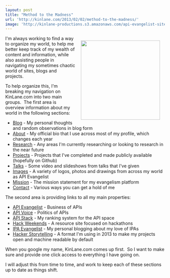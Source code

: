 ```yaml
---
layout: post
title: "Method to the Madness"
url: 'http://kinlane.com/2013/02/02/method-to-the-madness/'
image: 'http://kinlane-productions.s3.amazonaws.com/api-evangelist-site/blog/global-gears.jpg'
---
```


<img style="padding: 15px;" src="https://s3.amazonaws.com/kinlane-productions/global-gears.jpg" alt="" width="250" align="right" />

I'm always working to find a way to organize my world, to help me better keep track of my wealth of content and information, while also assisting people in navigating my sometimes chaotic world of sites, blogs and projects.

To help organize this, I'm breaking my navigation on KinLane.com into two main groups.  The first area is overview information about my world in the following sections:

  * [Blog][1] - My personal thoughts and random observations in blog form
  * [About][2] - My official bio that I use across most of my profile, which changes each year
  * [Research][3] - Any areas I'm currently researching or looking to research in the near future
  * [Projects][4] - Projects that I've completed and made publicly available (hopefully on Github)
  * [Talks][5] - Some video and slideshows from talks that I've given
  * [Images][6] - A variety of logos, photos and drawings from across my world as API Evangelist
  * [Mission][7] - The mission statement for my evangelism platform
  * [Contact][8] - Various ways you can get a hold of me

The second area is providing links to all my main properties:

  * [API Evangelist][9] - Business of APIs
  * [API Voice][10] - Politics of APIs
  * [API Stack][11] - My ranking system for the API space
  * [Hack Weekends][12] - A resource site focused on hackathons
  * [IPA Evangelist][13] - My personal blogging about my love of IPAs
  * [Hacker Storytelling][14] - A format I'm using in 2013 to make my projects open and machine readable by default

When you google my name, KinLane.com comes up first.  So I want to make sure and provide one click access to everything I have going on.  

I will adjust this from time to time, and work to keep each of these sections up to date as things shift.

   [1]: /index.php (Home)
   [2]: /about/ (About)
   [3]: /research.php (Research)
   [4]: /projects.php (Projects)
   [5]: /talks.php (Talks)
   [6]: /images.php (Talks)
   [7]: /mission.php (Mission)
   [8]: /contact/ (Contact)
   [9]: http://apievangelist.com/
   [10]: http://apivoice.com/
   [11]: http://theapistack.com/
   [12]: http://hackweekends.com/
   [13]: http://ipaevangelist.com/
   [14]: http://hackerstorytelling.com/
